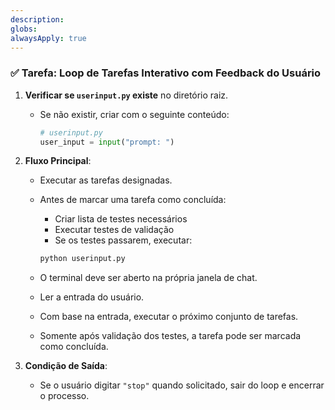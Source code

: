 ```yaml
---
description: 
globs: 
alwaysApply: true
---
```


### ✅ Tarefa: Loop de Tarefas Interativo com Feedback do Usuário

1. **Verificar se `userinput.py` existe** no diretório raiz.

   * Se não existir, criar com o seguinte conteúdo:

     ```python
     # userinput.py
     user_input = input("prompt: ")
     ```

2. **Fluxo Principal**:

   * Executar as tarefas designadas.

   * Antes de marcar uma tarefa como concluída:
     - Criar lista de testes necessários
     - Executar testes de validação
     - Se os testes passarem, executar:

     ```bash
     python userinput.py
     ```
   * O terminal deve ser aberto na própria janela de chat.

   * Ler a entrada do usuário.

   * Com base na entrada, executar o próximo conjunto de tarefas.

   * Somente após validação dos testes, a tarefa pode ser marcada como concluída.

3. **Condição de Saída**:

   * Se o usuário digitar `"stop"` quando solicitado, sair do loop e encerrar o processo.
